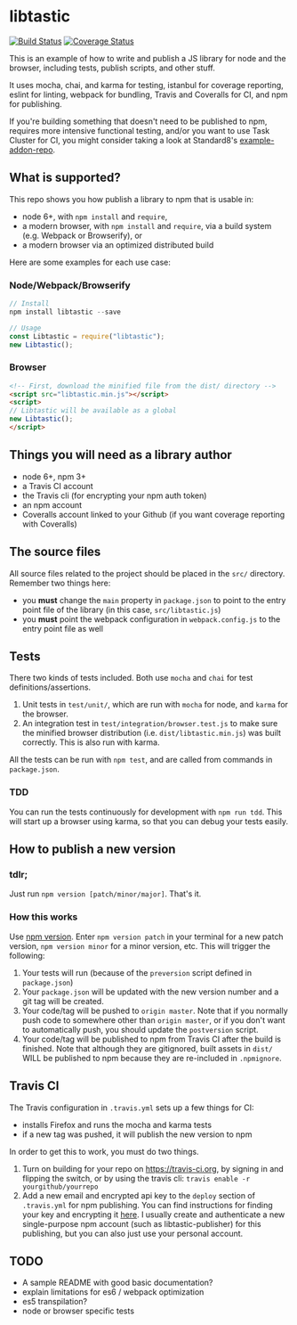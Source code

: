 # libtastic

[![Build Status](https://travis-ci.org/k88hudson/libtastic.svg?branch=master)](https://travis-ci.org/k88hudson/libtastic)
[![Coverage Status](https://coveralls.io/repos/github/k88hudson/libtastic/badge.svg)](https://coveralls.io/github/k88hudson/libtastic)

This is an example of how to write and publish a JS library for node and the browser, including tests, publish scripts, and other stuff.

It uses mocha, chai, and karma for testing, istanbul for coverage reporting, eslint for linting, webpack for bundling, Travis and Coveralls for CI, and npm for publishing.

If you're building something that doesn't need to be published to npm, requires more intensive functional testing, and/or you want to use Task Cluster for CI, you might consider taking a look at Standard8's [example-addon-repo](https://github.com/mozilla/example-addon-repo).

## What is supported?

This repo shows you how publish a library to npm that is usable in:

- node 6+, with `npm install` and `require`,
- a modern browser, with `npm install` and `require`, via a build system (e.g. Webpack or Browserify), or
- a modern browser via an optimized distributed build

Here are some examples for each use case:

### Node/Webpack/Browserify
```js
// Install
npm install libtastic --save

// Usage
const Libtastic = require("libtastic");
new Libtastic();
```

### Browser
```html
<!-- First, download the minified file from the dist/ directory -->
<script src="libtastic.min.js"></script>
<script>
// Libtastic will be available as a global
new Libtastic();
</script>
```

## Things you will need as a library author

- node 6+, npm 3+
- a Travis CI account
- the Travis cli (for encrypting your npm auth token)
- an npm account
- Coveralls account linked to your Github (if you want coverage reporting with Coveralls)

## The source files

All source files related to the project should be placed in the `src/` directory. Remember two things here:

- you **must** change the `main` property in `package.json` to point to the entry point file of the library (in this case, `src/libtastic.js`)
- you **must** point the webpack configuration in `webpack.config.js` to the entry point file as well

## Tests

There two kinds of tests included. Both use `mocha` and `chai` for test definitions/assertions.

1. Unit tests in `test/unit/`, which are run with `mocha` for node, and `karma` for the browser.
2. An integration test in `test/integration/browser.test.js` to make sure the minified browser distribution (i.e. `dist/libtastic.min.js`) was built correctly. This is also run with karma.

All the tests can be run with `npm test`, and are called from commands in `package.json`.

### TDD

You can run the tests continuously for development with `npm run tdd`. This will start up a browser using karma, so that you can debug your tests easily.

## How to publish a new version

### tdlr;

Just run `npm version [patch/minor/major]`. That's it.

### How this works

Use [npm version](https://docs.npmjs.com/cli/version). Enter `npm version patch` in your terminal for a new patch version, `npm version minor` for a minor version, etc. This will trigger the following:

1. Your tests will run (because of the `preversion` script defined in `package.json`)
2. Your `package.json` will be updated with the new version number and a git tag will be created.
3. Your code/tag will be pushed to `origin master`.  Note that if you normally push code to somewhere other than `origin master`, or if you don't want to automatically push, you should update the `postversion` script.
4. Your code/tag will be published to npm from Travis CI after the build is finished. Note that although they are gitignored, built assets in `dist/` WILL be published to npm because they are re-included in `.npmignore`.

## Travis CI

The Travis configuration in `.travis.yml` sets up a few things for CI:

- installs Firefox and runs the mocha and karma tests
- if a new tag was pushed, it will publish the new version to npm

In order to get this to work, you must do two things.

1. Turn on building for your repo on https://travis-ci.org, by signing in and flipping the switch, or by using the travis cli: `travis enable -r yourgithub/yourrepo`
2. Add a new email and encrypted api key to the `deploy` section of `.travis.yml` for npm publishing. You can find instructions for finding your key and encrypting it [here](https://docs.travis-ci.com/user/deployment/npm/). I usually create and authenticate a new single-purpose npm account (such as libtastic-publisher) for this publishing, but you can also just use your personal account.

## TODO
- A sample README with good basic documentation?
- explain limitations for es6 / webpack optimization
- es5 transpilation?
- node or browser specific tests
